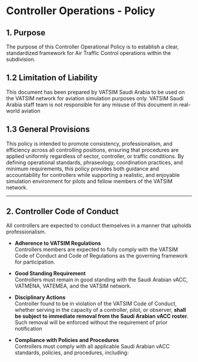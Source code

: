 # Controller Operations - Policy

## 1. Purpose
The purpose of this Controller Operational Policy is to establish a clear, standardized framework for Air Traffic Control operations within the subdivision. 

## 1.2 Limitation of Liability
This document has been prepared by VATSIM Saudi Arabia to be used on the VATSIM network for aviation
simulation purposes only. VATSIM Saudi Arabia staff team is not responsible for any misuse of this
document in real-world aviation

## 1.3 General Provisions
This policy is intended to promote consistency, professionalism, and efficiency across all controlling positions, ensuring that procedures are applied uniformly regardless of sector, controller, or traffic conditions. By defining operational standards, phraseology, coordination practices, and minimum requirements, this policy provides both guidance and accountability for controllers while supporting a realistic, and enjoyable simulation environment for pilots and fellow members of the VATSIM network.

---

## 2. Controller Code of Conduct
All controllers are expected to conduct themselves in a manner that upholds professionalism.

- **Adherence to VATSIM Regulations** <br> Controllers members are expected to fully comply with the VATSIM Code of Conduct and Code of Regulations as the governing framework for participation.

- **Good Standing Requirement** <br> Controllers must remain in good standing with the Saudi Arabian vACC, VATMENA, VATEMEA, and the VATSIM network.

- **Disciplinary Actions** <br> Controller found to be in violation of the VATSIM Code of Conduct, whether serving in the capacity of a controller, pilot, or observer, **shall be subject to immediate removal from the Saudi Arabian vACC roster**. Such removal will be enforced without the requirement of prior notification

- **Compliance with Policies and Procedures** <br> Controllers must comply with all applicable Saudi Arabian vACC standards, policies, and procedures, including: